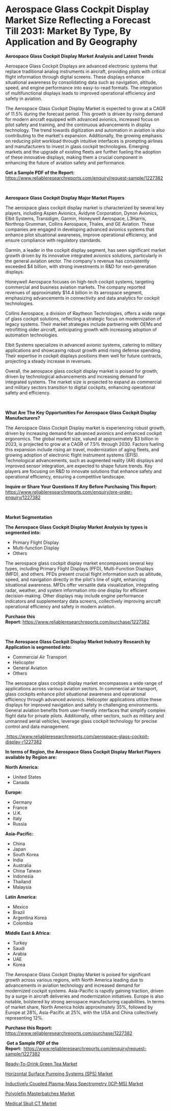 <p><h1>Aerospace Glass Cockpit Display Market Size Reflecting a Forecast Till 2031: Market By Type, By Application and By Geography</h1></p><p><strong>Aerospace Glass Cockpit Display Market Analysis and Latest Trends</strong></p>
<p><p>Aerospace Glass Cockpit Displays are advanced electronic systems that replace traditional analog instruments in aircraft, providing pilots with critical flight information through digital screens. These displays enhance situational awareness by consolidating data such as navigation, altitude, speed, and engine performance into easy-to-read formats. The integration of multifunctional displays leads to improved operational efficiency and safety in aviation.</p><p>The Aerospace Glass Cockpit Display Market is expected to grow at a CAGR of 11.5% during the forecast period. This growth is driven by rising demand for modern aircraft equipped with advanced avionics, increased focus on pilot safety and training, and the continuous advancements in display technology. The trend towards digitization and automation in aviation is also contributing to the market's expansion. Additionally, the growing emphasis on reducing pilot workload through intuitive interfaces is prompting airlines and manufacturers to invest in glass cockpit technologies. Emerging markets and the upgrade of existing fleets are further fueling the adoption of these innovative displays, making them a crucial component in enhancing the future of aviation safety and performance.</p></p>
<p><strong>Get a Sample PDF of the Report:&nbsp;</strong> <a href="https://www.reliableresearchreports.com/enquiry/request-sample/1227382?utm_campaign=7&utm_medium=2&utm_source=Github&utm_content=ia&utm_term=15102024&utm_id=aerospace-glass-cockpit-display">https://www.reliableresearchreports.com/enquiry/request-sample/1227382</a></p>
<p>&nbsp;</p>
<p><strong>Aerospace Glass Cockpit Display Major Market Players</strong></p>
<p><p>The aerospace glass cockpit display market is characterized by several key players, including Aspen Avionics, Avidyne Corporation, Dynon Avionics, Elbit Systems, Transdigm, Garmin, Honeywell Aerospace, L3Harris, Northrop Grumman, Collins Aerospace, Thales, and GE Aviation. These companies are engaged in developing advanced avionics systems that enhance pilot situational awareness, improve operational efficiency, and ensure compliance with regulatory standards.</p><p>Garmin, a leader in the cockpit display segment, has seen significant market growth driven by its innovative integrated avionics solutions, particularly in the general aviation sector. The company's revenue has consistently exceeded $4 billion, with strong investments in R&D for next-generation displays.</p><p>Honeywell Aerospace focuses on high-tech cockpit systems, targeting commercial and business aviation markets. The company reported revenues of approximately $14.4 billion in its aerospace segment, emphasizing advancements in connectivity and data analytics for cockpit technologies.</p><p>Collins Aerospace, a division of Raytheon Technologies, offers a wide range of glass cockpit solutions, reflecting a strategic focus on modernization of legacy systems. Their market strategies include partnering with OEMs and retrofitting older aircraft, anticipating growth with increasing adoption of automation technologies.</p><p>Elbit Systems specializes in advanced avionic systems, catering to military applications and showcasing robust growth amid rising defense spending. Their expertise in cockpit displays positions them well for future contracts, projecting a steady increase in revenues.</p><p>Overall, the aerospace glass cockpit display market is poised for growth, driven by technological advancements and increasing demand for integrated systems. The market size is projected to expand as commercial and military sectors transition to digital cockpits, enhancing operational safety and efficiency.</p></p>
<p>&nbsp;</p>
<p><strong>What Are The Key Opportunities For Aerospace Glass Cockpit Display Manufacturers?</strong></p>
<p><p>The Aerospace Glass Cockpit Display market is experiencing robust growth, driven by increasing demand for advanced avionics and enhanced cockpit ergonomics. The global market size, valued at approximately $3 billion in 2023, is projected to grow at a CAGR of 7.5% through 2030. Factors fueling this expansion include rising air travel, modernization of aging fleets, and growing adoption of electronic flight instrument systems (EFIS). Technological advancements, such as augmented reality (AR) displays and improved sensor integration, are expected to shape future trends. Key players are focusing on R&D to innovate solutions that enhance safety and operational efficiency, ensuring a competitive landscape.</p></p>
<p><strong>Inquire or Share Your Questions If Any Before Purchasing This Report:</strong> <a href="https://www.reliableresearchreports.com/enquiry/pre-order-enquiry/1227382?utm_campaign=7&utm_medium=2&utm_source=Github&utm_content=ia&utm_term=15102024&utm_id=aerospace-glass-cockpit-display">https://www.reliableresearchreports.com/enquiry/pre-order-enquiry/1227382</a></p>
<p>&nbsp;</p>
<p><strong>Market Segmentation</strong></p>
<p><strong>The Aerospace Glass Cockpit Display Market Analysis by types is segmented into:</strong></p>
<p><ul><li>Primary Flight Display</li><li>Multi-function Display</li><li>Others</li></ul></p>
<p><p>The aerospace glass cockpit display market encompasses several key types, including Primary Flight Displays (PFD), Multi-Function Displays (MFD), and others. PFDs present crucial flight information such as altitude, speed, and navigation directly in the pilot's line of sight, enhancing situational awareness. MFDs offer versatile data visualization, integrating radar, weather, and system information into one display for efficient decision-making. Other displays may include engine performance indicators and supplementary data screens, collectively improving aircraft operational efficiency and safety in modern aviation.</p></p>
<p><strong>Purchase this Report:&nbsp;</strong><a href="https://www.reliableresearchreports.com/purchase/1227382?utm_campaign=7&utm_medium=2&utm_source=Github&utm_content=ia&utm_term=15102024&utm_id=aerospace-glass-cockpit-display">https://www.reliableresearchreports.com/purchase/1227382</a></p>
<p>&nbsp;</p>
<p><strong>The Aerospace Glass Cockpit Display Market Industry Research by Application is segmented into:</strong></p>
<p><ul><li>Commercial Air Transport</li><li>Helicopter</li><li>General Aviation</li><li>Others</li></ul></p>
<p><p>The aerospace glass cockpit display market encompasses a wide range of applications across various aviation sectors. In commercial air transport, glass cockpits enhance pilot situational awareness and operational efficiency through advanced avionics. Helicopter applications utilize these displays for improved navigation and safety in challenging environments. General aviation benefits from user-friendly interfaces that simplify complex flight data for private pilots. Additionally, other sectors, such as military and unmanned aerial vehicles, leverage glass cockpit technology for precise control and data management.</p></p>
<p><a href="https://www.reliableresearchreports.com/aerospace-glass-cockpit-display-r1227382?utm_campaign=7&utm_medium=2&utm_source=Github&utm_content=ia&utm_term=15102024&utm_id=aerospace-glass-cockpit-display">&nbsp;https://www.reliableresearchreports.com/aerospace-glass-cockpit-display-r1227382</a></p>
<p><strong>In terms of Region, the Aerospace Glass Cockpit Display Market Players available by Region are:</strong></p>
<p>
    <p> <strong> North America: </strong>
        <ul>
            <li>United States</li>
            <li>Canada</li>
        </ul>
        </p> 
    <p> <strong> Europe: </strong>
        <ul>
            <li>Germany</li>
            <li>France</li>
            <li>U.K.</li>
            <li>Italy</li>
            <li>Russia</li>
        </ul>
        </p> 
    <p> <strong> Asia-Pacific: </strong>
        <ul>
            <li>China</li>
            <li>Japan</li>
            <li>South Korea</li>
            <li>India</li>
            <li>Australia</li>
            <li>China Taiwan</li>
            <li>Indonesia</li>
            <li>Thailand</li>
            <li>Malaysia</li>
        </ul>
        </p> 
    <p> <strong> Latin America: </strong>
        <ul>
            <li>Mexico</li>
            <li>Brazil</li>
            <li>Argentina Korea</li>
            <li>Colombia</li>
        </ul>
        </p> 
    <p> <strong> Middle East & Africa: </strong>
        <ul>
            <li>Turkey</li>
            <li>Saudi</li>
            <li>Arabia</li>
            <li>UAE</li>
            <li>Korea</li>
        </ul>
    </p>
    </p>
<p><p>The Aerospace Glass Cockpit Display Market is poised for significant growth across various regions, with North America leading due to advancements in aviation technology and increased demand for modernized cockpit systems. Asia-Pacific is rapidly gaining traction, driven by a surge in aircraft deliveries and modernization initiatives. Europe is also notable, bolstered by strong aerospace manufacturing capabilities. In terms of market share, North America holds approximately 35%, followed by Europe at 28%, Asia-Pacific at 25%, with the USA and China collectively representing 12%.</p></p>
<p><strong>Purchase this Report: </strong><a href="https://www.reliableresearchreports.com/purchase/1227382?utm_campaign=7&utm_medium=2&utm_source=Github&utm_content=ia&utm_term=15102024&utm_id=aerospace-glass-cockpit-display">https://www.reliableresearchreports.com/purchase/1227382</a></p>
<p>&nbsp;<strong>Get a Sample PDF of the Report:&nbsp;&nbsp;</strong><a href="https://www.reliableresearchreports.com/enquiry/request-sample/1227382?utm_campaign=7&utm_medium=2&utm_source=Github&utm_content=ia&utm_term=15102024&utm_id=aerospace-glass-cockpit-display">https://www.reliableresearchreports.com/enquiry/request-sample/1227382</a></p>
<p><strong></strong></p>
<p><p><a href="https://github.com/FahadAhmed223/Market-Research-Report-List-1/blob/main/ready-to-drink-green-tea-market.md?utm_campaign=7&utm_medium=2&utm_source=Github&utm_content=ia&utm_term=15102024&utm_id=aerospace-glass-cockpit-display">Ready-To-Drink Green Tea Market</a></p><p><a href="https://www.linkedin.com/pulse/horizontal-surface-pumping-systems-sps-market-overview-global-trends-xidgf?trk=public_post_embed_feed-article-content&utm_campaign=7&utm_medium=2&utm_source=Github&utm_content=ia&utm_term=15102024&utm_id=aerospace-glass-cockpit-display">Horizontal Surface Pumping Systems (SPS) Market</a></p><p><a href="https://www.linkedin.com/pulse/inductively-coupled-plasma-mass-spectrometry-icp-ms-market-overview-jutgf?trk=public_post_embed_feed-article-content&utm_campaign=7&utm_medium=2&utm_source=Github&utm_content=ia&utm_term=15102024&utm_id=aerospace-glass-cockpit-display">Inductively Coupled Plasma-Mass Spectrometry (ICP-MS) Market</a></p><p><a href="https://www.linkedin.com/pulse/polyolefin-masterbatches-market-evolution-global-trends-regional-ayquf?trk=public_post_embed_feed-article-content&utm_campaign=7&utm_medium=2&utm_source=Github&utm_content=ia&utm_term=15102024&utm_id=aerospace-glass-cockpit-display">Polyolefin Masterbatches Market</a></p><p><a href="https://github.com/MarilynDouglas476/Market-Research-Report-List-1/blob/main/medical-skull-ct-market.md?utm_campaign=7&utm_medium=2&utm_source=Github&utm_content=ia&utm_term=15102024&utm_id=aerospace-glass-cockpit-display">Medical Skull CT Market</a></p></p>